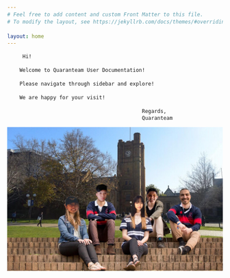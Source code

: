 ```yaml
---
# Feel free to add content and custom Front Matter to this file.
# To modify the layout, see https://jekyllrb.com/docs/themes/#overriding-theme-defaults

layout: home
---
```




         Hi!

        Welcome to Quaranteam User Documentation!

        Please navigate through sidebar and explore!

        We are happy for your visit!

                                                Regards,
                                                Quaranteam

![us](img/us.jpg)  